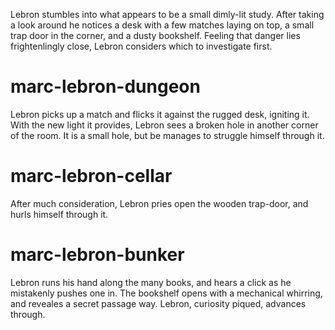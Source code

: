 Lebron stumbles into what appears to be a small dimly-lit study. After taking a look around he notices a desk with a few matches laying on top, a small trap door in the corner, and a dusty bookshelf. Feeling that danger lies frightenlingly close, Lebron considers which to investigate first.

# marc-lebron-dungeon
Lebron picks up a match and flicks it against the rugged desk, igniting it. With the new light it provides, Lebron sees a broken hole in another corner of the room. It is a small hole, but be manages to struggle himself through it.

# marc-lebron-cellar
After much consideration, Lebron pries open the wooden trap-door, and hurls himself through it.

# marc-lebron-bunker
Lebron runs his hand along the many books, and hears a click as he mistakenly pushes one in. The bookshelf opens with a mechanical whirring, and reveales a secret passage way. Lebron, curiosity piqued, advances through.
